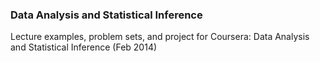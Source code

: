 ### Data Analysis and Statistical Inference

Lecture examples, problem sets, and project for Coursera: Data Analysis and Statistical Inference (Feb 2014)
